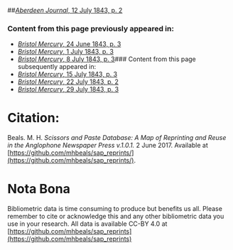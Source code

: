 ##[*Aberdeen Journal*, 12 July 1843, p. 2](https://mhbeals.github.io/sap_html/Aberdeen-Journal/Aberdeen-Journal-12-July-1843-p-2)

### Content from this page previously appeared in:
+ [*Bristol Mercury*, 24 June 1843, p. 3](https://mhbeals.github.io/sap_html/Bristol-Mercury/Bristol-Mercury-24-June-1843-p-3)
+ [*Bristol Mercury*, 1 July 1843, p. 3](https://mhbeals.github.io/sap_html/Bristol-Mercury/Bristol-Mercury-1-July-1843-p-3)
+ [*Bristol Mercury*, 8 July 1843, p. 3](https://mhbeals.github.io/sap_html/Bristol-Mercury/Bristol-Mercury-8-July-1843-p-3)### Content from this page subsequently appeared in:
+ [*Bristol Mercury*, 15 July 1843, p. 3](https://mhbeals.github.io/sap_html/Bristol-Mercury/Bristol-Mercury-15-July-1843-p-3)
+ [*Bristol Mercury*, 22 July 1843, p. 2](https://mhbeals.github.io/sap_html/Bristol-Mercury/Bristol-Mercury-22-July-1843-p-2)
+ [*Bristol Mercury*, 29 July 1843, p. 3](https://mhbeals.github.io/sap_html/Bristol-Mercury/Bristol-Mercury-29-July-1843-p-3)
                    
# Citation: 

Beals. M. H. *Scissors and Paste Database: A Map of Reprinting and Reuse in the Anglophone Newspaper Press v.1.0.1.* 2 June 2017. Available at [https://github.com/mhbeals/sap_reprints/](https://github.com/mhbeals/sap_reprints/). 
                    
# Nota Bona

Bibliometric data is time consuming to produce but benefits us all. Please remember to cite or acknowledge this and any other bibliometric data you use in your research. All data is available CC-BY 4.0 at [https://github.com/mhbeals/sap_reprints](https://github.com/mhbeals/sap_reprints)
